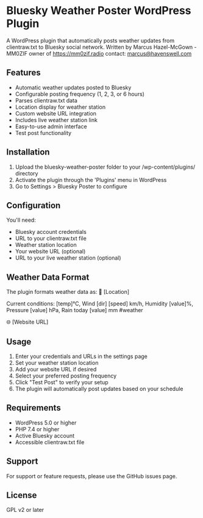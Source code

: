 # Bluesky Weather Poster WordPress Plugin

A WordPress plugin that automatically posts weather updates from clientraw.txt to Bluesky social network. Written by Marcus Hazel-McGown - MM0ZIF owner of https://mm0zif.radio contact: marcus@havenswell.com

## Features

* Automatic weather updates posted to Bluesky
* Configurable posting frequency (1, 2, 3, or 6 hours)
* Parses clientraw.txt data
* Location display for weather station
* Custom website URL integration
* Includes live weather station link
* Easy-to-use admin interface
* Test post functionality

## Installation

1. Upload the bluesky-weather-poster folder to your /wp-content/plugins/ directory
2. Activate the plugin through the 'Plugins' menu in WordPress
3. Go to Settings > Bluesky Poster to configure

## Configuration

You'll need:
* Bluesky account credentials
* URL to your clientraw.txt file
* Weather station location
* Your website URL (optional)
* URL to your live weather station (optional)

## Weather Data Format

The plugin formats weather data as:
📍 [Location]

Current conditions: [temp]°C, Wind [dir] [speed] km/h, Humidity [value]%, Pressure [value] hPa, Rain today [value] mm #weather

🌐 [Website URL]

## Usage

1. Enter your credentials and URLs in the settings page
2. Set your weather station location
3. Add your website URL if desired
4. Select your preferred posting frequency
5. Click "Test Post" to verify your setup
6. The plugin will automatically post updates based on your schedule

## Requirements

* WordPress 5.0 or higher
* PHP 7.4 or higher
* Active Bluesky account
* Accessible clientraw.txt file

## Support

For support or feature requests, please use the GitHub issues page.

## License

GPL v2 or later
